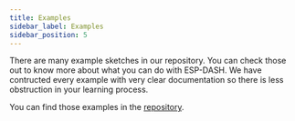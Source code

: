 ```yaml
---
title: Examples
sidebar_label: Examples
sidebar_position: 5
---
```


There are many example sketches in our repository. You can check those out to know more about what you can do with ESP-DASH. We have contructed every example with very clear documentation so there is less obstruction in your learning process.


You can find those examples in the [repository](https://github.com/ayushsharma82/ESP-DASH/tree/master/examples).
